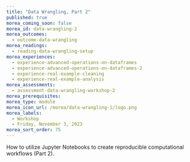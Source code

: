 ```yaml
---
title: "Data Wrangling, Part 2"
published: true
morea_coming_soon: false
morea_id: data-wrangling-2
morea_outcomes:
  - outcome-data-wrangling
morea_readings:
  - reading-data-wrangling-setup
morea_experiences:
  - experience-advanced-operations-on-dataframes
  - experience-advanced-operations-on-dataframes-2  
  - experience-real-example-cleaning
  - experience-real-example-analysis
morea_assessments:
  - assessment-data-wrangling-workshop-2
morea_prerequisites:
morea_type: module
morea_icon_url: /morea/data-wrangling-1/logo.png
morea_labels:
  - Workshop
  - Friday, November 3, 2023
morea_sort_order: 75
---
```


How to utilize Jupyter Notebooks to create reproducible computational workflows (Part 2).
